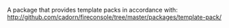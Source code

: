 
A package that provides template packs in accordance with: http://github.com/cadorn/fireconsole/tree/master/packages/template-pack/
